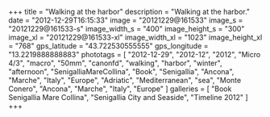 +++
title = "Walking at the harbor"
description = "Walking at the harbor."
date = "2012-12-29T16:15:33"
image = "20121229@161533"
image_s = "20121229@161533-s"
image_width_s = "400"
image_height_s = "300"
image_xl = "20121229@161533-xl"
image_width_xl = "1023"
image_height_xl = "768"
gps_latitude = "43.722530555555"
gps_longitude = "13.2219888888883"
phototags = [ "2012-12-29", "2012-12", "2012", "Micro 4/3", "macro", "50mm", "canonfd", "walking", "harbor", "winter", "afternoon", "SenigalliaMareCollina", "Book", "Senigallia", "Ancona", "Marche", "Italy", "Europe", "Adriatic", "Mediterranean", "sea", "Monte Conero", "Ancona", "Marche", "Italy", "Europe" ]
galleries = [ "Book Senigallia Mare Collina", "Senigallia City and Seaside", "Timeline 2012" ]
+++
